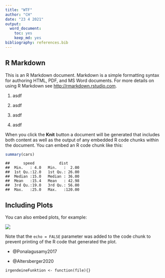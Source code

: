 ```yaml
---
title: "WTF"
author: "CH"
date: "23 4 2021"
output: 
  word_document: 
    toc: yes
    keep_md: yes
bibliography: references.bib
---
```




## R Markdown

This is an R Markdown document. Markdown is a simple formatting syntax for authoring HTML, PDF, and MS Word documents. For more details on using R Markdown see <http://rmarkdown.rstudio.com>.

1.  asdf

2.  asdf

3.  asdf

4.  asdf

When you click the **Knit** button a document will be generated that includes both content as well as the output of any embedded R code chunks within the document. You can embed an R code chunk like this:


```r
summary(cars)
```

```
##      speed           dist       
##  Min.   : 4.0   Min.   :  2.00  
##  1st Qu.:12.0   1st Qu.: 26.00  
##  Median :15.0   Median : 36.00  
##  Mean   :15.4   Mean   : 42.98  
##  3rd Qu.:19.0   3rd Qu.: 56.00  
##  Max.   :25.0   Max.   :120.00
```

## Including Plots

You can also embed plots, for example:

![](test_files/figure-docx/pressure-1.png)<!-- -->

Note that the `echo = FALSE` parameter was added to the code chunk to prevent printing of the R code that generated the plot.

-   @Ponalagusamy2017

-   @Altersberger2020

`irgendeineFunktion <- function(file){}`
